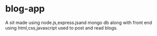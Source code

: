 # blog-app
A sit made using node.js,express.jsand mongo db along with front end using html,css,javascript used to post and read blogs.
